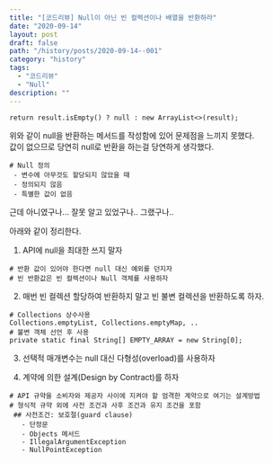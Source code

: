 ```yaml
---
title: "[코드리뷰] Null이 아닌 빈 컬렉션이나 배열을 반환하라"
date: "2020-09-14"
layout: post
draft: false
path: "/history/posts/2020-09-14--001"
category: "history"
tags:
  - "코드리뷰"
  - "Null"
description: ""
---
```


```
return result.isEmpty() ? null : new ArrayList<>(result);
```
위와 같이 null을 반환하는 메서드를 작성함에 있어 문제점을 느끼지 못했다.  
값이 없으므로 당연히 null로 반환을 하는걸 당연하게 생각했다.
```
# Null 정의
 - 변수에 아무것도 할당되지 않았을 때
 - 정의되지 않음
 - 특별한 값이 없음
```

근데 아니였구나... 잘못 알고 있었구나.. 그랬구나..

아래와 같이 정리한다.

1. API에 null을 최대한 쓰지 말자
```
# 반환 값이 있어야 한다면 null 대신 예외를 던지자
# 빈 반환값은 빈 컬렉션이나 Null 객체를 사용하자
```

2. 매번 빈 컬렉션 할당하여 반환하지 말고 빈 불변 컬렉션을 반환하도록 하자.
```
# Collections 상수사용
Collections.emptyList, Collections.emptyMap, ..
# 불변 객체 선언 후 사용
private static final String[] EMPTY_ARRAY = new String[0];
``` 

3. 선택적 매개변수는 null 대신 다형성(overload)를 사용하자

4. 계약에 의한 설계(Design by Contract)를 하자 
```
# API 규약을 소비자와 제공자 사이에 지켜야 할 엄격한 계약으로 여기는 설계방법
# 형식적 규약 외에 사전 조건과 사후 조건과 유지 조건을 포함
 ## 사전조건: 보호절(guard clause)
   - 단정문
   - Objects 메서드
   - IllegalArgumentException
   - NullPointException
```

